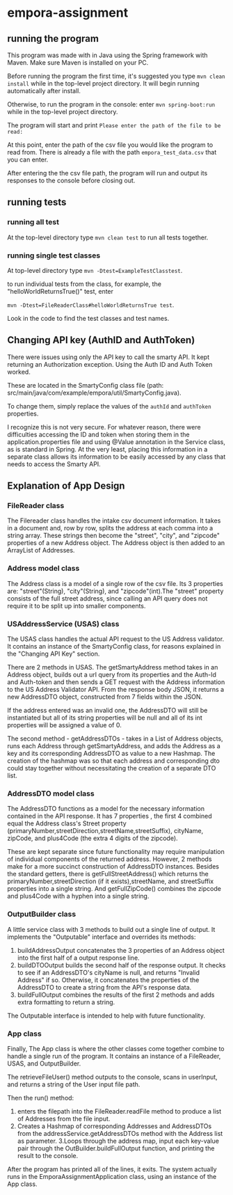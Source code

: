 # empora-assignment

## running the program

This program was made with in Java using the Spring framework with Maven. Make sure Maven is installed on your PC.

Before running the program the first time, it's suggested you type `mvn clean install` while in the top-level project directory. It will begin running automatically after install.

Otherwise, to run the program in the console: enter `mvn spring-boot:run` while in the top-level project directory.

The program will start and print
`Please enter the path of the file to be read:`

At this point, enter the path of the csv file you would like the program to read from.
There is already a file with the path `empora_test_data.csv` that you can enter.

After entering the the csv file path, the program will run and output its responses to the console before closing out.

## running tests

### running all test

At the top-level directory type `mvn clean test` to run all tests together.

### running single test classes

At top-level directory type `mvn -Dtest=ExampleTestClasstest`. 

to run individual tests from the class, for example, the "helloWorldReturnsTrue()" test, enter 

`mvn -Dtest=FileReaderClass#helloWorldReturnsTrue test`.

Look in the code to find the test classes and test names.

## Changing API key (AuthID and AuthToken)

There were issues using only the API key to call the smarty API. It kept returning an Authorization exception. Using the Auth ID and Auth Token worked.

These are located in the SmartyConfig class file (path: src/main/java/com/example/empora/util/SmartyConfig.java).

To change them, simply replace the values of the `authId` and `authToken` properties.

I recognize this is not very secure. For whatever reason, there were difficulties accessing the ID and token when storing them in the application.properties file and using @Value annotation in the Service class, as is standard in Spring. At the very least, placing this information in a separate class allows its information to be easily accessed by any class that needs to access the Smarty API.

## Explanation of App Design

### FileReader class

The Filereader class handles the intake csv document information. It takes in a document and, row by row, splits the address at each comma into a string array. These strings then become the "street", "city", and "zipcode" properties of a new Address object. The Address object is then added to an ArrayList of Addresses.

### Address model class

The Address class is a model of a single row of the csv file. Its 3 properties are: "street"(String), "city"(String), and "zipcode"(int).The "street" property consists of the full street address, since calling an API query does not require it to be split up into smaller components.

### USAddressService (USAS) class

The USAS class handles the actual API request to the US Address validator. It contains an instance of the SmartyConfig class, for reasons explained in the "Changing API Key" section.

There are 2 methods in USAS. The getSmartyAddress method takes in an Address object, builds out a url query from its properties and the Auth-Id and Auth-token and then sends a GET request with the Address information to the US Address Validator API. From the response body JSON, it  returns a new AddressDTO object, constructed from 7 fields within the JSON.

If the address entered was an invalid one, the AddressDTO will still be instantiated but all of its string properties will be null and all of its int properties will be assigned a value of 0.

The second method - getAddressDTOs - takes in a List of Address objects, runs each Address through getSmartyAddress, and adds the Address as a key and its corresponding AddressDTO as value to a new Hashmap. The creation of the hashmap was so that each address and corresponding dto could stay together without necessitating the creation of a separate DTO list.

### AddressDTO model class

The AddressDTO functions as a model for the necessary information contained in the API response. It has 7 properties , the first 4 combined equal the Address class's Street property (primaryNumber,streetDirection,streetName,streetSuffix), cityName, zipCode, and plus4Code (the extra 4 digits of the zipcode).

These are kept separate since future functionality may require manipulation of individual components of the returned address. However, 2 methods make for a more succinct construction of AddressDTO instances. Besides the standard getters, there is getFullStreetAddress() which returns the primaryNumber,streetDirection (if it exists),streetName, and streetSuffix properties into a single string.
And getFullZipCode() combines the zipcode and plus4Code with a hyphen into a single string.

### OutputBuilder class

A little service class with 3 methods to build out a single line of output. It implements the "Outputable" interface and overrides its methods:

1. buildAddressOutput concatenates the 3 properties of an Address object into the first half of a output response line.
2. buildDTOOutput builds the second half of the response output. It checks to see if an AddressDTO's cityName is null, and returns "Invalid Address" if so. Otherwise, it concatenates the properties of the AddressDTO to create a string from the API's response data.
3. buildFullOutput combines the results of the first 2 methods and adds extra formatting to return a string.

The Outputable interface is intended to help with future functionality.

### App class

Finally, The App class is where the other classes come together combine to handle a single run of the program. It contains an instance of a FileReader, USAS, and OutputBuilder.

The retrieveFileUser() method outputs to the console, scans in userInput, and returns a string of the User input file path.

Then the run() method:

1. enters the filepath into the FileReader.readFile method to produce a list of Addresses from the file input.
2. Creates a Hashmap of corresponding Addresses and AddressDTOs from the addressService.getAddressDTOs method with the Address list as parameter.
3.Loops through the address map, input each key-value pair through the OutBuilder.buildFullOutput function, and printing the result to the console.

After the program has printed all of the lines, it exits. The system actually runs in the EmporaAssignmentApplication class, using an instance of the App class.

